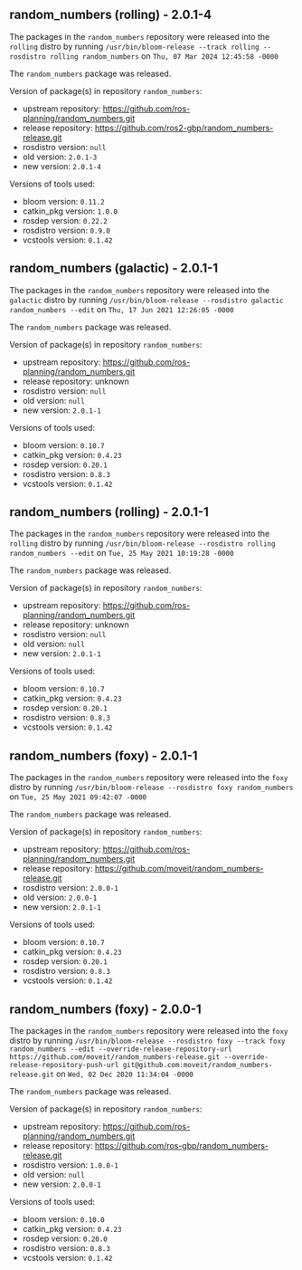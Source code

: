 ## random_numbers (rolling) - 2.0.1-4

The packages in the `random_numbers` repository were released into the `rolling` distro by running `/usr/bin/bloom-release --track rolling --rosdistro rolling random_numbers` on `Thu, 07 Mar 2024 12:45:58 -0000`

The `random_numbers` package was released.

Version of package(s) in repository `random_numbers`:

- upstream repository: https://github.com/ros-planning/random_numbers.git
- release repository: https://github.com/ros2-gbp/random_numbers-release.git
- rosdistro version: `null`
- old version: `2.0.1-3`
- new version: `2.0.1-4`

Versions of tools used:

- bloom version: `0.11.2`
- catkin_pkg version: `1.0.0`
- rosdep version: `0.22.2`
- rosdistro version: `0.9.0`
- vcstools version: `0.1.42`


## random_numbers (galactic) - 2.0.1-1

The packages in the `random_numbers` repository were released into the `galactic` distro by running `/usr/bin/bloom-release --rosdistro galactic random_numbers --edit` on `Thu, 17 Jun 2021 12:26:05 -0000`

The `random_numbers` package was released.

Version of package(s) in repository `random_numbers`:

- upstream repository: https://github.com/ros-planning/random_numbers.git
- release repository: unknown
- rosdistro version: `null`
- old version: `null`
- new version: `2.0.1-1`

Versions of tools used:

- bloom version: `0.10.7`
- catkin_pkg version: `0.4.23`
- rosdep version: `0.20.1`
- rosdistro version: `0.8.3`
- vcstools version: `0.1.42`


## random_numbers (rolling) - 2.0.1-1

The packages in the `random_numbers` repository were released into the `rolling` distro by running `/usr/bin/bloom-release --rosdistro rolling random_numbers --edit` on `Tue, 25 May 2021 10:19:28 -0000`

The `random_numbers` package was released.

Version of package(s) in repository `random_numbers`:

- upstream repository: https://github.com/ros-planning/random_numbers.git
- release repository: unknown
- rosdistro version: `null`
- old version: `null`
- new version: `2.0.1-1`

Versions of tools used:

- bloom version: `0.10.7`
- catkin_pkg version: `0.4.23`
- rosdep version: `0.20.1`
- rosdistro version: `0.8.3`
- vcstools version: `0.1.42`


## random_numbers (foxy) - 2.0.1-1

The packages in the `random_numbers` repository were released into the `foxy` distro by running `/usr/bin/bloom-release --rosdistro foxy random_numbers` on `Tue, 25 May 2021 09:42:07 -0000`

The `random_numbers` package was released.

Version of package(s) in repository `random_numbers`:

- upstream repository: https://github.com/ros-planning/random_numbers.git
- release repository: https://github.com/moveit/random_numbers-release.git
- rosdistro version: `2.0.0-1`
- old version: `2.0.0-1`
- new version: `2.0.1-1`

Versions of tools used:

- bloom version: `0.10.7`
- catkin_pkg version: `0.4.23`
- rosdep version: `0.20.1`
- rosdistro version: `0.8.3`
- vcstools version: `0.1.42`


## random_numbers (foxy) - 2.0.0-1

The packages in the `random_numbers` repository were released into the `foxy` distro by running `/usr/bin/bloom-release --rosdistro foxy --track foxy random_numbers --edit --override-release-repository-url https://github.com/moveit/random_numbers-release.git --override-release-repository-push-url git@github.com:moveit/random_numbers-release.git` on `Wed, 02 Dec 2020 11:34:04 -0000`

The `random_numbers` package was released.

Version of package(s) in repository `random_numbers`:

- upstream repository: https://github.com/ros-planning/random_numbers.git
- release repository: https://github.com/ros-gbp/random_numbers-release.git
- rosdistro version: `1.0.0-1`
- old version: `null`
- new version: `2.0.0-1`

Versions of tools used:

- bloom version: `0.10.0`
- catkin_pkg version: `0.4.23`
- rosdep version: `0.20.0`
- rosdistro version: `0.8.3`
- vcstools version: `0.1.42`


